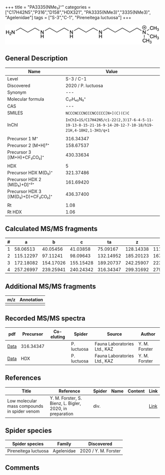 +++
title = "PA3335(NMe₃)⁺"
categories = ["C17H42N5","P316","D158","HDX321",
"PA3335(NMe3)","3335(NMe3)",
"Agelenidae"]
tags = ["S-3","C-1",
"Pireneitega luctuosa"]
+++

![](/img/PA3335(NMe3).png)

## General Description

| Name                       | Value              |
|----------------------------|--------------------|
| Level                      | S-3 / C-1          |
| Discovered                 | 2020 / P. luctuosa |
| Synonym                    | ---                |
| Molecular formula          | C₁₇H₄₂N₅⁺                   |
| CAS                        | ---                |
| SMILES | `NCCCNCCCNCCCNCCCCC[N+](C)(C)C`  |
| InChI  | `InChI=1S/C17H42N5/c1-22(2,3)17-6-4-5-11-19-13-8-15-21-16-9-14-20-12-7-10-18/h19-21H,4-18H2,1-3H3/q+1`  |
|                            |                    |
| Precursor 1  M⁺         | 316.34347                   |
| Precursor 2 [M+H]²⁺       | 158.67537                   |
| Precursor 3 [(M+H)+CF₃CO₂]⁺               | 430.33634                   |
|                            |                    |
| HDX                        | 5                   |
| Precursor HDX    M(D₅)⁺   | 321.37486                   |
| Precursor HDX 2 [M(D₅)+D]⁺²⁺ | 161.69420                   |
| Precursor HDX 3 [(M(D₅)+D)+CF₃CO₂]⁺           | 436.37400                   |
|                            |                    |
| Rt                         | 1.08                   |
| Rt HDX                     | 1.06                   |

## Calculated MS/MS fragments

| # | a         | b         | c         | ta        | z         | y         | tz        |
|---|-----------|-----------|-----------|-----------|-----------|-----------|-----------|
| 1 | 58.06513 | 40.05456 | 41.03858 | 75.09167 | 128.14338 | 111.11683 | 146.17775 |
| 2 | 115.12297 | 97.11241 | 98.09643 | 132.14952 | 185.20123 | 167.16685 | 203.23560 |
| 3 | 172.18082 | 154.17026 | 155.15428 | 189.20737 | 242.25907 | 223.21688 | 260.29345 |
| 4 | 257.26997 | 239.25941 | 240.24342 | 316.34347 | 299.31692 | 279.26690 | 317.35130 |

## Additional MS/MS fragments

| m/z | Annotation |
|-----|------------|
|     |            |

## Recorded MS/MS spectra

| pdf                                             | Precursor | Co-eluting | Spider      | Source                       | Author        |
|-------------------------------------------------|-----------|------------|-------------|------------------------------|---------------|
| [Data](/pdf/P-luctuosa/316_PA3335(NMe3)_Pl.pdf) | 316.34347 |           | P. luctuosa | Fauna Laboratories Ltd., KAZ | Y. M. Forster |
| [Data](/pdf/P-luctuosa/316_PA3335(NMe3)_Pl_HDX.pdf) | HDX |           | P. luctuosa | Fauna Laboratories Ltd., KAZ | Y. M. Forster |


## References

| Title | Reference | Spider | Name | Content | Link |
|-------|-----------|--------|------|---------|------|
| Low molecular mass compounds in spider venom      | Y. M. Forster, S. Bienz, L. Bigler, 2020, in preparation          | div.       |   |   | [Link](unknown) |

## Spider species

| Spider species     | Family     | Discovered           |
|--------------------|------------|----------------------|
| Pireneitega luctuosa | Agelenidae | 2020 / Y. M. Forster |


## Comments